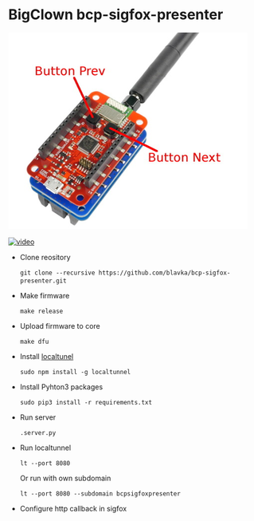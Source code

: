 # BigClown bcp-sigfox-presenter

![](images/bigclown-sigfox-presenter.jpg)

[![video](https://img.youtube.com/vi/B744ltToEZI/0.jpg)](https://www.youtube.com/watch?v=B744ltToEZI)

* Clone reository
    ```
    git clone --recursive https://github.com/blavka/bcp-sigfox-presenter.git
    ```

* Make firmware
    ```
    make release
    ```

* Upload firmware to core
    ```
    make dfu
    ```

* Install [localtunel](https://localtunnel.me)
	```
	sudo npm install -g localtunnel
	```

* Install Pyhton3 packages
	```
	sudo pip3 install -r requirements.txt
	```

* Run server
    ```
    .server.py
    ```

* Run localtunnel
    ```
    lt --port 8080
    ```

    Or run with own subdomain
    ```
    lt --port 8080 --subdomain bcpsigfoxpresenter
    ```

* Configure http callback in sigfox
